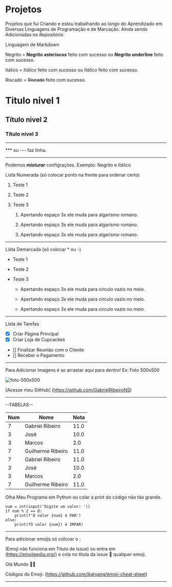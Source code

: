 # Projetos
 Projetos que fui Criando e estou trabalhando ao longo do Aprendizado em Diversas Linguagens de Programação e de Marcação.
 Ainda sendo Adicionadas no *Repositório*.

Linguagem de Markdown

Negrito = **Negrito asteriscos** feito com sucesso ou __Negrito underline__ feito com sucesso.

Itálico = *Itálico* feito com sucesso ou _Itálico_ feito com sucesso.

Riscado = ~~Riscado~~ feito com sucesso.

# Titulo nivel 1
## Título nivel 2
### Título nivel 3
***
*** ou --- faz linha.
***

Podemos __*misturar*__ configrações. Exemplo: Negrito e Itálico

Lista Numerada (só colocar ponto na frente para ordenar certo)
1. Teste 1
1. Teste 2
1. Teste 3

   1. Apertando espaço 3x ele muda para algarismo romano.
   
   1. Apertando espaço 3x ele muda para algarismo romano.
   
   1. Apertando espaço 3x ele muda para algarismo romano.

***

Lista Demarcada (só colocar * ou -)
* Teste 1
- Teste 2
* Teste 3

   * Apertando espaço 3x ele muda para circulo vazio no meio.
   
   * Apertando espaço 3x ele muda para circulo vazio no meio.
   
   * Apertando espaço 3x ele muda para circulo vazio no meio.

***

Lista de Tarefas

- [X] Criar Página Principal
- [X] Criar Loja de Cupcackes
- [] Finalizar Reunião com o Cliente
- [] Receber o Pagamento

***

Para Adicionar Imagens é so arrastar aqui para dentro! Ex: Foto 500x500

![foto-500x500](https://github.com/GabrielRibeiroNS/Projetos/assets/82967494/04ce4613-aa96-450a-891a-1bf19c6b74dd)

[Acesse meu GitHub] (https://github.com/GabrielRibeiroNS)

***

--TABELAS--

Num | Nome | Nota
---|---|---
7 | Gabriel Ribeiro | 11.0
3 | José | 10.0
3 | Marcos | 2.0
7 | Guilherme Ribeiro | 11.0
7 | Gabriel Ribeiro | 11.0
3 | José | 10.0
3 | Marcos | 2.0
7 | Guilherme Ribeiro | 11.0

Olha Meu Programa em Python ou colar a print do código não tão grande.
```
num = int(input('Digite um valor: '))
if num % 2 == 0:
    print(f'O valor {num} é PAR')
else:
    print(fO valor {num}) é IMPAR)
```

***

Para adicionar emojis só colcoar o :

(Emoji não funciona em Titulo de Issue) ou entra em (https://emojipedia.org/) e cola no titula da issue 🐶 qualquer emoji.

Olá Mundo 🖖🤔

Códigos do Emoji: (https://github.com/ikatyang/emoji-cheat-sheet)

***

